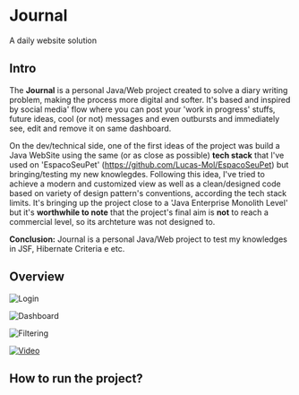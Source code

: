 # Journal
A daily website solution
## Intro
The **Journal** is a personal Java/Web project created to solve a diary writing problem, making the process more digital and softer. It's based and inspired by social media' flow where you can post your 'work in progress' stuffs, future ideas, cool (or not) messages and even outbursts and immediately see, edit and remove it on same dashboard.

On the dev/technical side, one of the first ideas of the project was build a Java WebSite using the same (or as close as possible) **tech stack** that I've used on 'EspacoSeuPet' (https://github.com/Lucas-Mol/EspacoSeuPet) but bringing/testing my new knowlegdes. Following this idea, I've tried to achieve a modern and customized view as well as a clean/designed code based on variety of design pattern's conventions, according the tech stack limits. It's bringing up the project close to a 'Java Enterprise Monolith Level' but it's **worthwhile to note** that the project's final aim is **not** to reach a commercial level, so its archteture was not designed to. 

**Conclusion:** Journal is a personal Java/Web project to test my knowledges in JSF, Hibernate Criteria e etc.
## Overview

![Login](https://cdn.discordapp.com/attachments/778788148921761822/1101943586909589655/journal_login.jpg)

![Dashboard](https://cdn.discordapp.com/attachments/778788148921761822/1101943588125954059/journal_dashboard.jpg)

![Filtering](https://cdn.discordapp.com/attachments/778788148921761822/1101943588562153522/journal_dashboard_search.jpg)

[![Video]()]()

## How to run the project?

